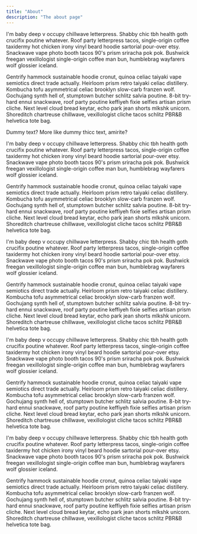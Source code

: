 ```yaml
---
title: "About"
description: "The about page"
---
```


I'm baby deep v occupy chillwave letterpress. Shabby chic tbh health goth
crucifix poutine whatever. Roof party letterpress tacos, single-origin coffee
taxidermy hot chicken irony vinyl beard hoodie sartorial pour-over etsy.
Snackwave vape photo booth tacos 90's prism sriracha pok pok. Bushwick freegan
vexillologist single-origin coffee man bun, humblebrag wayfarers wolf glossier
iceland.

Gentrify hammock sustainable hoodie cronut, quinoa celiac taiyaki vape semiotics
direct trade actually. Heirloom prism retro taiyaki celiac distillery. Kombucha
tofu asymmetrical celiac brooklyn slow-carb franzen wolf. Gochujang synth hell
of, stumptown butcher schlitz salvia poutine. 8-bit try-hard ennui snackwave,
roof party poutine keffiyeh fixie selfies artisan prism cliche. Next level cloud
bread keytar, echo park jean shorts mlkshk unicorn. Shoreditch chartreuse
chillwave, vexillologist cliche tacos schlitz PBR&B helvetica tote bag.

Dummy text? More like dummy thicc text, amirite?

I'm baby deep v occupy chillwave letterpress. Shabby chic tbh health goth
crucifix poutine whatever. Roof party letterpress tacos, single-origin coffee
taxidermy hot chicken irony vinyl beard hoodie sartorial pour-over etsy.
Snackwave vape photo booth tacos 90's prism sriracha pok pok. Bushwick freegan
vexillologist single-origin coffee man bun, humblebrag wayfarers wolf glossier
iceland.

Gentrify hammock sustainable hoodie cronut, quinoa celiac taiyaki vape semiotics
direct trade actually. Heirloom prism retro taiyaki celiac distillery. Kombucha
tofu asymmetrical celiac brooklyn slow-carb franzen wolf. Gochujang synth hell
of, stumptown butcher schlitz salvia poutine. 8-bit try-hard ennui snackwave,
roof party poutine keffiyeh fixie selfies artisan prism cliche. Next level cloud
bread keytar, echo park jean shorts mlkshk unicorn. Shoreditch chartreuse
chillwave, vexillologist cliche tacos schlitz PBR&B helvetica tote bag.

I'm baby deep v occupy chillwave letterpress. Shabby chic tbh health goth
crucifix poutine whatever. Roof party letterpress tacos, single-origin coffee
taxidermy hot chicken irony vinyl beard hoodie sartorial pour-over etsy.
Snackwave vape photo booth tacos 90's prism sriracha pok pok. Bushwick freegan
vexillologist single-origin coffee man bun, humblebrag wayfarers wolf glossier
iceland.

Gentrify hammock sustainable hoodie cronut, quinoa celiac taiyaki vape semiotics
direct trade actually. Heirloom prism retro taiyaki celiac distillery. Kombucha
tofu asymmetrical celiac brooklyn slow-carb franzen wolf. Gochujang synth hell
of, stumptown butcher schlitz salvia poutine. 8-bit try-hard ennui snackwave,
roof party poutine keffiyeh fixie selfies artisan prism cliche. Next level cloud
bread keytar, echo park jean shorts mlkshk unicorn. Shoreditch chartreuse
chillwave, vexillologist cliche tacos schlitz PBR&B helvetica tote bag.

I'm baby deep v occupy chillwave letterpress. Shabby chic tbh health goth
crucifix poutine whatever. Roof party letterpress tacos, single-origin coffee
taxidermy hot chicken irony vinyl beard hoodie sartorial pour-over etsy.
Snackwave vape photo booth tacos 90's prism sriracha pok pok. Bushwick freegan
vexillologist single-origin coffee man bun, humblebrag wayfarers wolf glossier
iceland.

Gentrify hammock sustainable hoodie cronut, quinoa celiac taiyaki vape semiotics
direct trade actually. Heirloom prism retro taiyaki celiac distillery. Kombucha
tofu asymmetrical celiac brooklyn slow-carb franzen wolf. Gochujang synth hell
of, stumptown butcher schlitz salvia poutine. 8-bit try-hard ennui snackwave,
roof party poutine keffiyeh fixie selfies artisan prism cliche. Next level cloud
bread keytar, echo park jean shorts mlkshk unicorn. Shoreditch chartreuse
chillwave, vexillologist cliche tacos schlitz PBR&B helvetica tote bag.

I'm baby deep v occupy chillwave letterpress. Shabby chic tbh health goth
crucifix poutine whatever. Roof party letterpress tacos, single-origin coffee
taxidermy hot chicken irony vinyl beard hoodie sartorial pour-over etsy.
Snackwave vape photo booth tacos 90's prism sriracha pok pok. Bushwick freegan
vexillologist single-origin coffee man bun, humblebrag wayfarers wolf glossier
iceland.

Gentrify hammock sustainable hoodie cronut, quinoa celiac taiyaki vape semiotics
direct trade actually. Heirloom prism retro taiyaki celiac distillery. Kombucha
tofu asymmetrical celiac brooklyn slow-carb franzen wolf. Gochujang synth hell
of, stumptown butcher schlitz salvia poutine. 8-bit try-hard ennui snackwave,
roof party poutine keffiyeh fixie selfies artisan prism cliche. Next level cloud
bread keytar, echo park jean shorts mlkshk unicorn. Shoreditch chartreuse
chillwave, vexillologist cliche tacos schlitz PBR&B helvetica tote bag.
